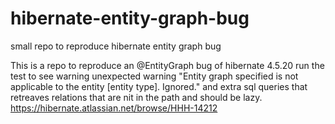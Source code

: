 # hibernate-entity-graph-bug
small repo to reproduce hibernate entity graph bug

This is a repo to reproduce an @EntityGraph bug of hibernate 4.5.20
run the test to see warning unexpected warning 
"Entity graph specified is not applicable to the entity [entity type]. Ignored."
and extra sql queries that retreaves relations that are nit in the path and should be lazy.
https://hibernate.atlassian.net/browse/HHH-14212
